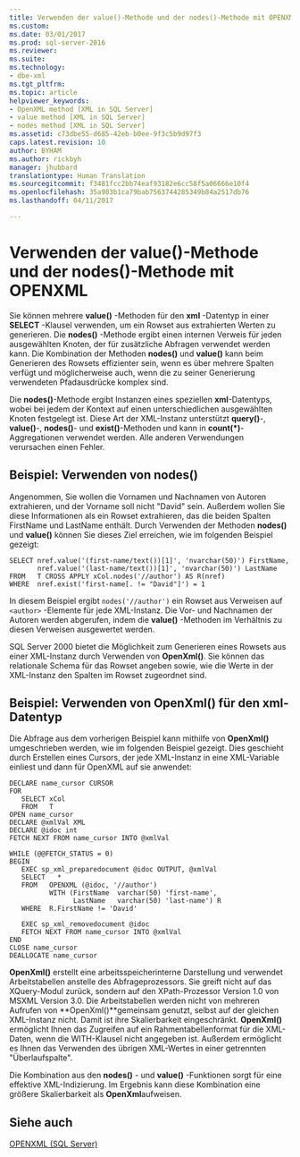 ```yaml
---
title: Verwenden der value()-Methode und der nodes()-Methode mit OPENXML | Microsoft-Dokumentation
ms.custom: 
ms.date: 03/01/2017
ms.prod: sql-server-2016
ms.reviewer: 
ms.suite: 
ms.technology:
- dbe-xml
ms.tgt_pltfrm: 
ms.topic: article
helpviewer_keywords:
- OpenXML method [XML in SQL Server]
- value method [XML in SQL Server]
- nodes method [XML in SQL Server]
ms.assetid: c73dbe55-d685-42eb-b0ee-9f3c5b9d97f3
caps.latest.revision: 10
author: BYHAM
ms.author: rickbyh
manager: jhubbard
translationtype: Human Translation
ms.sourcegitcommit: f3481fcc2bb74eaf93182e6cc58f5a06666e10f4
ms.openlocfilehash: 35a983b1ca79bab7563744285349b84a2517db76
ms.lasthandoff: 04/11/2017

---
```

# <a name="use-the-value-and-nodes-methods-with-openxml"></a>Verwenden der value()-Methode und der nodes()-Methode mit OPENXML
  Sie können mehrere **value()** -Methoden für den **xml** -Datentyp in einer **SELECT** -Klausel verwenden, um ein Rowset aus extrahierten Werten zu generieren. Die **nodes()** -Methode ergibt einen internen Verweis für jeden ausgewählten Knoten, der für zusätzliche Abfragen verwendet werden kann. Die Kombination der Methoden **nodes()** und **value()** kann beim Generieren des Rowsets effizienter sein, wenn es über mehrere Spalten verfügt und möglicherweise auch, wenn die zu seiner Generierung verwendeten Pfadausdrücke komplex sind.  
  
 Die **nodes()**-Methode ergibt Instanzen eines speziellen **xml**-Datentyps, wobei bei jedem der Kontext auf einen unterschiedlichen ausgewählten Knoten festgelegt ist. Diese Art der XML-Instanz unterstützt **query()**-, **value()**-, **nodes()**- und **exist()**-Methoden und kann in **count(\*)**-Aggregationen verwendet werden. Alle anderen Verwendungen verursachen einen Fehler.  
  
## <a name="example-using-nodes"></a>Beispiel: Verwenden von nodes()  
 Angenommen, Sie wollen die Vornamen und Nachnamen von Autoren extrahieren, und der Vorname soll nicht "David" sein. Außerdem wollen Sie diese Informationen als ein Rowset extrahieren, das die beiden Spalten FirstName und LastName enthält. Durch Verwenden der Methoden **nodes()** und **value()** können Sie dieses Ziel erreichen, wie im folgenden Beispiel gezeigt:  
  
```  
SELECT nref.value('(first-name/text())[1]', 'nvarchar(50)') FirstName,  
       nref.value('(last-name/text())[1]', 'nvarchar(50)') LastName  
FROM   T CROSS APPLY xCol.nodes('//author') AS R(nref)  
WHERE  nref.exist('first-name[. != "David"]') = 1  
```  
  
 In diesem Beispiel ergibt `nodes('//author')` ein Rowset aus Verweisen auf `<author>` -Elemente für jede XML-Instanz. Die Vor- und Nachnamen der Autoren werden abgerufen, indem die **value()** -Methoden im Verhältnis zu diesen Verweisen ausgewertet werden.  
  
 SQL Server 2000 bietet die Möglichkeit zum Generieren eines Rowsets aus einer XML-Instanz durch Verwenden von **OpenXml()**. Sie können das relationale Schema für das Rowset angeben sowie, wie die Werte in der XML-Instanz den Spalten im Rowset zugeordnet sind.  
  
## <a name="example-using-openxml-on-the-xml-data-type"></a>Beispiel: Verwenden von OpenXml() für den xml-Datentyp  
 Die Abfrage aus dem vorherigen Beispiel kann mithilfe von **OpenXml()** umgeschrieben werden, wie im folgenden Beispiel gezeigt. Dies geschieht durch Erstellen eines Cursors, der jede XML-Instanz in eine XML-Variable einliest und dann für OpenXML auf sie anwendet:  
  
```  
DECLARE name_cursor CURSOR  
FOR  
   SELECT xCol   
   FROM   T  
OPEN name_cursor  
DECLARE @xmlVal XML  
DECLARE @idoc int  
FETCH NEXT FROM name_cursor INTO @xmlVal  
  
WHILE (@@FETCH_STATUS = 0)  
BEGIN  
   EXEC sp_xml_preparedocument @idoc OUTPUT, @xmlVal  
   SELECT   *  
   FROM   OPENXML (@idoc, '//author')  
          WITH (FirstName  varchar(50) 'first-name',  
                LastName   varchar(50) 'last-name') R  
   WHERE  R.FirstName != 'David'  
  
   EXEC sp_xml_removedocument @idoc  
   FETCH NEXT FROM name_cursor INTO @xmlVal  
END  
CLOSE name_cursor  
DEALLOCATE name_cursor   
```  
  
 **OpenXml()** erstellt eine arbeitsspeicherinterne Darstellung und verwendet Arbeitstabellen anstelle des Abfrageprozessors. Sie greift nicht auf das XQuery-Modul zurück, sondern auf den XPath-Prozessor Version 1.0 von MSXML Version 3.0. Die Arbeitstabellen werden nicht von mehreren Aufrufen von **OpenXml()**gemeinsam genutzt, selbst auf der gleichen XML-Instanz nicht. Damit ist ihre Skalierbarkeit eingeschränkt. **OpenXml()** ermöglicht Ihnen das Zugreifen auf ein Rahmentabellenformat für die XML-Daten, wenn die WITH-Klausel nicht angegeben ist. Außerdem ermöglicht es Ihnen das Verwenden des übrigen XML-Wertes in einer getrennten "Überlaufspalte".  
  
 Die Kombination aus den **nodes()** - und **value()** -Funktionen sorgt für eine effektive XML-Indizierung. Im Ergebnis kann diese Kombination eine größere Skalierbarkeit als **OpenXml**aufweisen.  
  
## <a name="see-also"></a>Siehe auch  
 [OPENXML &#40;SQL Server&#41;](../../relational-databases/xml/openxml-sql-server.md)  
  
  
